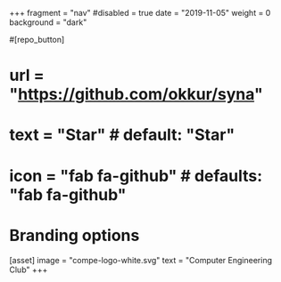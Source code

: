 +++
fragment = "nav"
#disabled = true
date = "2019-11-05"
weight = 0
background = "dark"

#[repo_button]
#  url = "https://github.com/okkur/syna"
#  text = "Star" # default: "Star"
#  icon = "fab fa-github" # defaults: "fab fa-github"

# Branding options
[asset]
  image = "compe-logo-white.svg"
  text = "Computer Engineering Club"
+++
